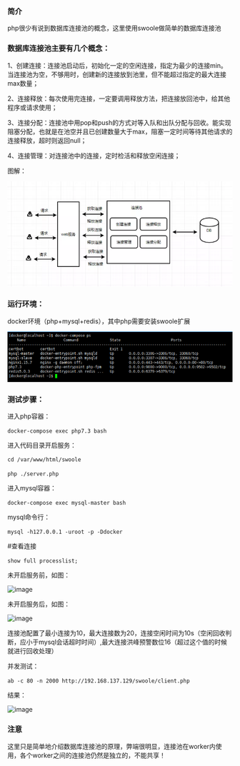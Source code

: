 ### 简介

php很少有说到数据库连接池的概念，这里使用swoole做简单的数据库连接池

### 数据库连接池主要有几个概念：

1、创建连接：连接池启动后，初始化一定的空闲连接，指定为最少的连接min。当连接池为空，不够用时，创建新的连接放到池里，但不能超过指定的最大连接max数量；

2、连接释放：每次使用完连接，一定要调用释放方法，把连接放回池中，给其他程序或请求使用；

3、连接分配：连接池中用pop和push的方式对等入队和出队分配与回收。能实现阻塞分配，也就是在池空并且已创建数量大于max，阻塞一定时间等待其他请求的连接释放，超时则返回null；

4、连接管理：对连接池中的连接，定时检活和释放空闲连接；


图解：

![image](https://github.com/shenpeiliang/pool/blob/master/images/img_1.jpg)

### 运行环境：

docker环境（php+mysql+redis），其中php需要安装swoole扩展

![image](https://github.com/shenpeiliang/pool/blob/master/images/img_2.png)

### 测试步骤：

进入php容器：

```docker-compose exec php7.3 bash```

进入代码目录开启服务：

```
cd /var/www/html/swoole

php ./server.php
```

进入mysql容器：

```docker-compose exec mysql-master bash```

mysql命令行：

```mysql -h127.0.0.1 -uroot -p -Ddocker```

#查看连接

```show full processlist;```

未开启服务前，如图：

![image](https://github.com/shenpeiliang/pool/blob/master/images/img_3.png)

未开启服务后，如图：

![image](https://github.com/shenpeiliang/pool/blob/master/images/img_4.png)


连接池配置了最小连接为10，最大连接数为20，连接空闲时间为10s（空闲回收判断，应小于mysql会话超时时间）,最大连接洪峰预警数位16（超过这个值的时候就进行回收处理）


并发测试：

```ab -c 80 -n 2000 http://192.168.137.129/swoole/client.php```

结果：

![image](https://github.com/shenpeiliang/pool/blob/master/images/img_5.png)

### 注意

这里只是简单地介绍数据库连接池的原理，弊端很明显，连接池在worker内使用，各个worker之间的连接池仍然是独立的，不能共享！

